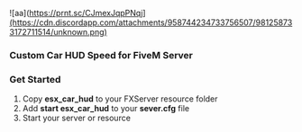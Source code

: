 ![aa](https://prnt.sc/CJmexJqpPNqj](https://cdn.discordapp.com/attachments/958744234733756507/981258733172711514/unknown.png)
### Custom Car HUD Speed for FiveM Server


### Get Started
1) Copy **esx_car_hud** to your FXServer resource folder
2) Add **start esx_car_hud** to your **sever.cfg** file
3) Start your server or resource

